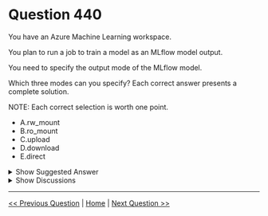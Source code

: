 # Question 440

You have an Azure Machine Learning workspace.

You plan to run a job to train a model as an MLflow model output.

You need to specify the output mode of the MLflow model.

Which three modes can you specify? Each correct answer presents a complete solution.

NOTE: Each correct selection is worth one point.

* A.rw_mount
* B.ro_mount
* C.upload
* D.download
* E.direct

<details>
  <summary>Show Suggested Answer</summary>

  <strong>ACE</strong><br>

</details>

<details>
  <summary>Show Discussions</summary>

<blockquote><p><strong>D0ktor</strong> <code>(Mon 18 Nov 2024 19:00)</code> - <em>Upvotes: 2</em></p><p>Correct answer</p></blockquote>
<blockquote><p><strong>LM12</strong> <code>(Wed 10 Jul 2024 15:25)</code> - <em>Upvotes: 1</em></p><p>RW_mount
uplaod
direct       https://learn.microsoft.com/en-us/azure/machine-learning/how-to-manage-inputs-outputs-pipeline?view=azureml-api-2&amp;tabs=cli</p></blockquote>
<blockquote><p><strong>evangelist</strong> <code>(Sun 23 Jun 2024 10:44)</code> - <em>Upvotes: 1</em></p><p>correct</p></blockquote>
<blockquote><p><strong>evangelist</strong> <code>(Sat 18 May 2024 03:33)</code> - <em>Upvotes: 3</em></p><p>correct answer: 
A. rw_mount
B. ro_mount
C. upload</p></blockquote>
<blockquote><p><strong>jefimija</strong> <code>(Mon 04 Nov 2024 09:00)</code> - <em>Upvotes: 1</em></p><p>B is lacking write permission</p></blockquote>
<blockquote><p><strong>boybo</strong> <code>(Sat 15 Jun 2024 22:13)</code> - <em>Upvotes: 3</em></p><p>Based on what? 
Stop providing fake answers if they are not supported by a reference.</p></blockquote>
<blockquote><p><strong>apz333</strong> <code>(Mon 26 Feb 2024 11:32)</code> - <em>Upvotes: 3</em></p><p>Seems correct:
https://learn.microsoft.com/en-us/azure/machine-learning/how-to-manage-inputs-outputs-pipeline?view=azureml-api-2&amp;tabs=cli#path-and-mode-for-data-inputsoutputs</p></blockquote>

</details>

---

[<< Previous Question](question_439.md) | [Home](/index.md) | [Next Question >>](question_441.md)

